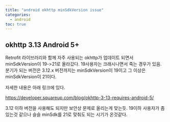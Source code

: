 ```yaml
---
title: "android okhttp minSdkVersion issue"
categories: 
  - android
toc: true
---
```


## okhttp 3.13 Android 5+

Retrofit 라이브러리와 함께 자주 사용되는 okhttp가 업데이트 되면서 minSdkVersion이 19->21로 올라갔다.
19사용자는 크래시나면서 죽는 경우가 있음.
분기가 되는 버전은 3.12.x 버전까지는 minSdkVersion이 19이고
그 이상은 minSdkVersion이 21이다.
  
자세한 내용은 아래 링크에 있다.
  
<https://developer.squareup.com/blog/okhttp-3-13-requires-android-5/>
  
3.12 이하 버전을 사용해도 되지만 보안상 문제로 올리는게 맞는듯.
19이하 사용자가 좀 있는것 같으나 슬슬 minSdk를 21로 맞춰도 되는 시기가 온것같다.
